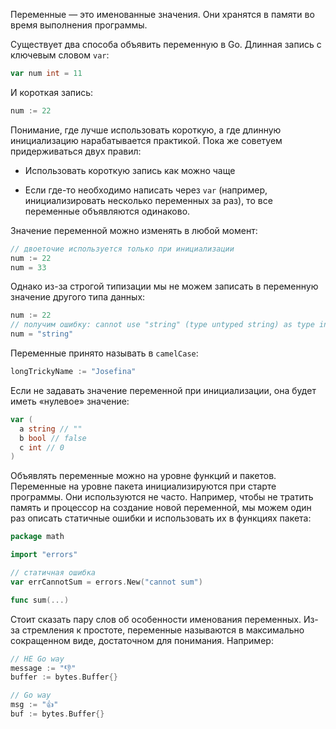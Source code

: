 Переменные — это именованные значения. Они хранятся в памяти во время выполнения программы.

Существует два способа объявить переменную в Go. Длинная запись с ключевым словом `var`:

```go
var num int = 11
```

И короткая запись:

```go 
num := 22
```

Понимание, где лучше использовать короткую, а где длинную инициализацию нарабатывается практикой. Пока же советуем придерживаться двух правил:

-   Использовать короткую запись как можно чаще
    
-   Если где-то необходимо написать через `var` (например, инициализировать несколько переменных за раз), то все переменные объявляются одинаково.
    

Значение переменной можно изменять в любой момент:

```go
// двоеточие используется только при инициализации
num := 22
num = 33
```

Однако из-за строгой типизации мы не можем записать в переменную значение другого типа данных:

```go
num := 22
// получим ошибку: cannot use "string" (type untyped string) as type int in assignment
num = "string"
```

Переменные принято называть в `camelCase`:

```go
longTrickyName := "Josefina"
```

Если не задавать значение переменной при инициализации, она будет иметь «нулевое» значение:

```go
var (
  a string // ""
  b bool // false
  c int // 0
)
```

Объявлять переменные можно на уровне функций и пакетов. Переменные на уровне пакета инициализируются при старте программы. Они используются не часто. Например, чтобы не тратить память и процессор на создание новой переменной, мы можем один раз описать статичные ошибки и использовать их в функциях пакета:

```go
package math

import "errors"

// статичная ошибка
var errCannotSum = errors.New("cannot sum")

func sum(...)
```

Стоит сказать пару слов об особенности именования переменных. Из-за стремления к простоте, переменные называются в максимально сокращенном виде, достаточном для понимания. Например:

```go
// НЕ Go way
message := "👎"
buffer := bytes.Buffer{}

// Go way
msg := "👍"
buf := bytes.Buffer{}
```